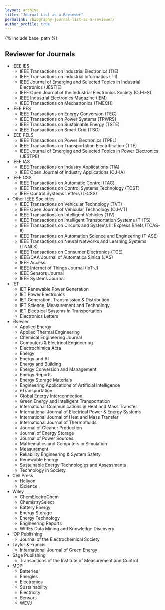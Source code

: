 ```yaml
---
layout: archive
title: "Journal List as a Reviewer"
permalink: /biography-journal-list-as-a-reviewer/
author_profile: true
---
```


{% include base_path %}


Reviewer for Journals
------
* IEEE IES
	* IEEE Transactions on Industrial Electronics (TIE)
	* IEEE Transactions on Industrial Informatics (TII)
	* IEEE Journal of Emerging and Selected Topics in Industrial Electronics (JESTIE)
	* IEEE Open Journal of the Industrial Electronics Society (OJ-IES)
	* IEEE Industrial Electronics Magazine (IEM)
	* IEEE Transactions on Mechatronics (TMECH)
* IEEE PES
	* IEEE Transactions on Energy Conversion (TEC)
	* IEEE Transactions on Power Systems (TPWRS)
	* IEEE Transactions on Sustainable Energy (TSTE)
	* IEEE Transactions on Smart Grid (TSG)
* IEEE PELS
	* IEEE Transactions on Power Electronics (TPEL)
	* IEEE Transactions on Transportation Electrification (TTE)
	* IEEE Journal of Emerging and Selected Topics in Power Electronics (JESTPE)
* IEEE IAS
	* IEEE Transactions on Industry Applications (TIA)
	* IEEE Open Journal of Industry Applications (OJ-IA)
* IEEE CSS
	* IEEE Transactions on Automatic Control (TAC)
	* IEEE Transactions on Control Systems Technology (TCST)
	* IEEE Control Systems Letters (L-CSS)
* Other IEEE Societies
	* IEEE Transactions on Vehicular Technology (TVT)
	* IEEE Open Journal of Vehicular Technology (OJ-VT)
	* IEEE Transactions on Intelligent Vehicles (TIV)
	* IEEE Transactions on Intelligent Transportation Systems (T-ITS)
	* IEEE Transactions on Circuits and Systems II: Express Briefs (TCAS-II)
	* IEEE Transactions on Automation Science and Engineering (T-ASE)
	* IEEE Transactions on Neural Networks and Learning Systems (TNNLS)
	* IEEE Transactions on Consumer Electronics (TCE)
	* IEEE/CAA Journal of Automatica Sinica (JAS)
	* IEEE Access
	* IEEE Internet of Things Journal (IoT-J)
	* IEEE Sensors Journal
	* IEEE Systems Journal
* IET
	* IET Renewable Power Generation
	* IET Power Electronics
	* IET Generation, Transmission & Distribution
	* IET Science, Measurement and Technology
	* IET Electrical Systems in Transportation
	* Electronics Letters
* Elsevier
	* Applied Energy
	* Applied Thermal Engineering
	* Chemical Engineering Journal
	* Computers & Electrical Engineering
	* Electrochimica Acta
	* Energy
	* Energy and AI
	* Energy and Building
	* Energy Conversion and Management
	* Energy Reports
	* Energy Storage Materials
	* Engineering Applications of Artificial Intelligence
	* eTransportation
	* Global Energy Interconnection
	* Green Energy and Intelligent Transportation
	* International Communications in Heat and Mass Transfer
	* International Journal of Electrical Power & Energy Systems
	* International Journal of Heat and Mass Transfer
	* International Journal of Thermofluids
	* Journal of Cleaner Production
	* Journal of Energy Storage
	* Journal of Power Sources
	* Mathematics and Computers in Simulation
	* Measurement
	* Reliability Engineering & System Safety
	* Renewable Energy
	* Sustainable Energy Technologies and Assessments
	* Technology in Society
* Cell Press
	* Heliyon
	* iScience
* Wiley
	* ChemElectroChem
	* ChemistrySelect
	* Battery Energy
	* Energy Storage
	* Energy Technology
	* Engineering Reports
	* WIREs Data Mining and Knowledge Discovery
* IOP Publishing
	* Journal of the Electrochemical Society
* Taylor & Francis
	* International Journal of Green Energy
* Sage Publishing
	* Transactions of the Institute of Measurement and Control
* MDPI
	* Batteries
	* Energies
	* Electronics
	* Sustainability
	* Electricity
	* Sensors
	* WEVJ




